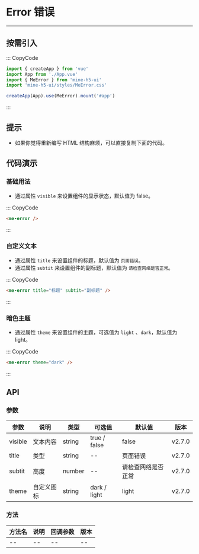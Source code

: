 # Error 错误

---

## 按需引入

::: CopyCode

```js
import { createApp } from 'vue'
import App from './App.vue'
import { MeError } from 'mine-h5-ui'
import 'mine-h5-ui/styles/MeError.css'

createApp(App).use(MeError).mount('#app')
```

:::

## 提示

- 如果你觉得重新编写 HTML 结构麻烦，可以直接复制下面的代码。

## 代码演示

### 基础用法

- 通过属性 `visible` 来设置组件的显示状态，默认值为 false。

::: CopyCode

```html
<me-error />
```

:::

### 自定义文本

- 通过属性 `title` 来设置组件的标题，默认值为 `页面错误`。
- 通过属性 `subtit` 来设置组件的副标题，默认值为 `请检查网络是否正常`。

::: CopyCode

```html
<me-error title="标题" subtit="副标题" />
```

:::

### 暗色主题

- 通过属性 `theme` 来设置组件的主题，可选值为 `light` 、`dark`，默认值为 light。

::: CopyCode

```html
<me-error theme="dark" />
```

:::

## API

### 参数

| 参数    | 说明       | 类型   | 可选值       | 默认值             | 版本   |
| ------- | ---------- | ------ | ------------ | ------------------ | ------ |
| visible | 文本内容   | string | true / false | false              | v2.7.0 |
| title   | 类型       | string | --           | 页面错误           | v2.7.0 |
| subtit  | 高度       | number | --           | 请检查网络是否正常 | v2.7.0 |
| theme   | 自定义图标 | string | dark / light | light              | v2.7.0 |

### 方法

| 方法名 | 说明 | 回调参数 | 版本 |
| ------ | ---- | -------- | ---- |
| --     | --   | --       | --   |
